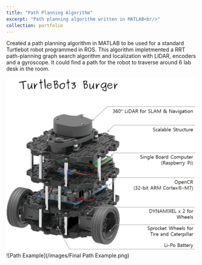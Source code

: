 ```yaml
---
title: "Path Planning Algorithm"
excerpt: "Path planning algorithm written in MATLAB<br/>"
collection: portfolio
---
```


Created a path planning algorithm in MATLAB to be used for a standard Turtlebot robot programmed in ROS. This algorithm impletmented a RRT path-planning graph search algorithm and localization with LIDAR, encoders and a gyroscope. It could find a path for the robot to traverse around 6 lab desk in the room.

![Turtlebot](/images/turtlebot.png)
![Path Example](/images/Final Path Example.png)
